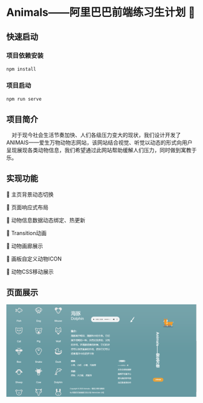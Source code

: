# Animals——阿里巴巴前端练习生计划 🌱

## 快速启动

### 项目依赖安装

```
npm install
```

### 项目启动

```
npm run serve
```

## 项目简介

&ensp;&ensp;对于现今社会生活节奏加快、人们各级压力变大的现状，我们设计开发了ANIMAlS——爱生万物动物志网站，该网站结合视觉、听觉以动态的形式向用户呈现展现各类动物信息，我们希望通过此网站帮助缓解人们压力，同时做到寓教于乐。

## 实现功能

💬 主页背景动态切换

💬 页面响应式布局

💬 动物信息数据动态绑定、热更新

💬 Transition动画

💬 动物画廊展示

💬 画板自定义动物ICON

💬 动物CSS移动展示

## 页面展示

![Animals](./src/assets/show.jpg)